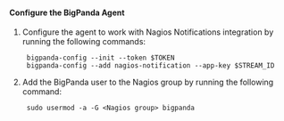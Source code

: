 #### Configure the BigPanda Agent

1. Configure the agent to work with Nagios Notifications integration by running the following commands:

        bigpanda-config --init --token $TOKEN
        bigpanda-config --add nagios-notification --app-key $STREAM_ID

2. Add the BigPanda user to the Nagios group by running the following command:

        sudo usermod -a -G <Nagios group> bigpanda
